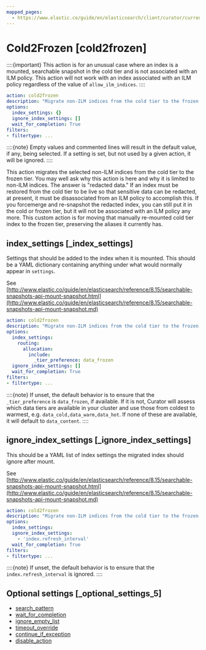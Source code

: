 ```yaml
---
mapped_pages:
  - https://www.elastic.co/guide/en/elasticsearch/client/curator/current/cold2frozen.html
---
```


# Cold2Frozen [cold2frozen]

::::{important}
This action is for an unusual case where an index is a mounted, searchable snapshot in the cold tier and is not associated with an ILM policy. This action will not work with an index associated with an ILM policy regardless of the value of `allow_ilm_indices`.
::::


```yaml
action: cold2frozen
description: "Migrate non-ILM indices from the cold tier to the frozen tier"
options:
  index_settings: {}
  ignore_index_settings: []
  wait_for_completion: True
filters:
- filtertype: ...
```

::::{note}
Empty values and commented lines will result in the default value, if any, being selected.  If a setting is set, but not used by a given action, it will be ignored.
::::


This action migrates the selected non-ILM indices from the cold tier to the frozen tier. You may well ask why this action is here and why it is limited to non-ILM indices. The answer is "redacted data." If an index must be restored from the cold tier to be live so that sensitive data can be redacted, at present, it must be disassociated from an ILM policy to accomplish this. If you forcemerge and re-snapshot the redacted index, you can still put it in the cold or frozen tier, but it will not be associated with an ILM policy any more. This custom action is for moving that manually re-mounted cold tier index to the frozen tier, preserving the aliases it currently has.

## index_settings [_index_settings]

Settings that should be added to the index when it is mounted. This should be a YAML dictionary containing anything under what would normally appear in `settings`.

See [http://www.elastic.co/guide/en/elasticsearch/reference/8.15/searchable-snapshots-api-mount-snapshot.html](http://www.elastic.co/guide/en/elasticsearch/reference/8.15/searchable-snapshots-api-mount-snapshot.md)

```yaml
action: cold2frozen
description: "Migrate non-ILM indices from the cold tier to the frozen tier"
options:
  index_settings:
    routing:
      allocation:
        include:
          _tier_preference: data_frozen
  ignore_index_settings: []
  wait_for_completion: True
filters:
- filtertype: ...
```

::::{note}
If unset, the default behavior is to ensure that the `_tier_preference` is `data_frozen`, if available. If it is not, Curator will assess which data tiers are available in your cluster and use those from coldest to warmest, e.g. `data_cold,data_warm,data_hot`. If none of these are available, it will default to `data_content`.
::::



## ignore_index_settings [_ignore_index_settings]

This should be a YAML list of index settings the migrated index should ignore after mount.

See [http://www.elastic.co/guide/en/elasticsearch/reference/8.15/searchable-snapshots-api-mount-snapshot.html](http://www.elastic.co/guide/en/elasticsearch/reference/8.15/searchable-snapshots-api-mount-snapshot.md)

```yaml
action: cold2frozen
description: "Migrate non-ILM indices from the cold tier to the frozen tier"
options:
  index_settings:
  ignore_index_settings:
    - 'index.refresh_interval'
  wait_for_completion: True
filters:
- filtertype: ...
```

::::{note}
If unset, the default behavior is to ensure that the `index.refresh_interval` is ignored.
::::



## Optional settings [_optional_settings_5]

* [search_pattern](/reference/option_search_pattern.md)
* [wait_for_completion](/reference/option_wfc.md)
* [ignore_empty_list](/reference/option_ignore_empty.md)
* [timeout_override](/reference/option_timeout_override.md)
* [continue_if_exception](/reference/option_continue.md)
* [disable_action](/reference/option_disable.md)


